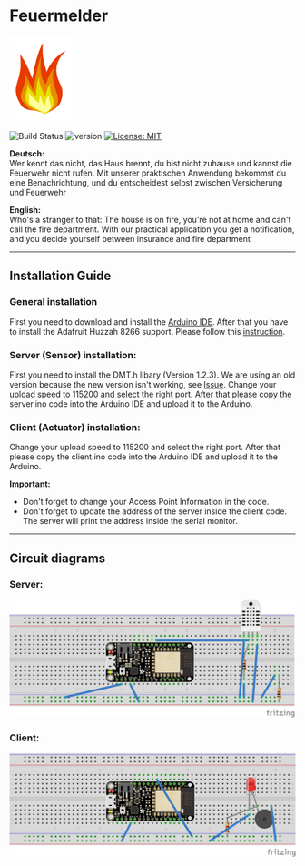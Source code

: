 # Feuermelder
<img src="https://raw.githubusercontent.com/kaiherrman/Feuermelder/master/logo.png" alt="" style="max-width:100%" width="auto" height="150">

![Build Status](https://travis-ci.org/dwyl/esta.svg?branch=master)
![version](https://img.shields.io/badge/version-1.0.0-blue.svg?maxAge=2592000)
[![License: MIT](https://img.shields.io/badge/License-MIT-yellow.svg)](https://opensource.org/licenses/MIT)  

<b>Deutsch:</b><br>
Wer kennt das nicht, das Haus brennt, du bist nicht zuhause und kannst die Feuerwehr nicht rufen.
Mit unserer praktischen Anwendung bekommst du eine Benachrichtung, und du entscheidest selbst zwischen Versicherung und Feuerwehr

<b>English:</b><br>
Who's a stranger to that: The house is on fire, you're not at home and can't call the fire department.
With our practical application you get a notification, and you decide yourself between insurance and fire department

---

## Installation Guide

### General installation
First you need to download and install the [Arduino IDE](https://www.arduino.cc/en/Main/Software).
After that you have to install the Adafruit Huzzah 8266 support. Please follow this [instruction](https://arduino-esp8266.readthedocs.io/en/latest/installing.html).

### Server (Sensor) installation: 
First you need to install the DMT.h libary (Version 1.2.3).
We are using an old version because the new version isn't working, see [Issue](https://github.com/adafruit/DHT-sensor-library/issues/62 ).
Change your upload speed to 115200 and select the right port.
After that please copy the server.ino code into the Arduino IDE and upload it to the Arduino.

### Client (Actuator) installation:
Change your upload speed to 115200 and select the right port.
After that please copy the client.ino code into the Arduino IDE and upload it to the Arduino. 

<b>Important:</b> 
- Don't forget to change your Access Point Information in the code.
- Don't forget to update the address of the server inside the client code. The server will print the address inside the serial monitor.

---

## Circuit diagrams 

### Server: 
![alt text](https://raw.githubusercontent.com/kaiherrman/Feuermelder/master/Feuermelder_server_circuit_diagram.png)

### Client: 
![alt text](https://raw.githubusercontent.com/kaiherrman/Feuermelder/master/Feuermelder_client_circuit_diagram.png)
